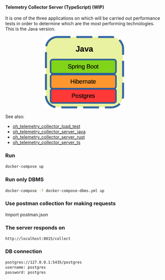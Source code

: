 #### Telemetry Collector Server (TypeScript) (WIP)

It is one of the three applications on which will be carried out performance tests in order to determine which are the most performing technologies. This is the Java version. 

<p align="center" width="100%">
    <img width="50%" src="dev-stack2.png"> 
</p>

See also:

- [oh_telemetry_collector_load_test](https://github.com/goto-eof/oh_telemetry_collector_load_test)
- [oh_telemetry_collector_server_java](https://github.com/goto-eof/oh_telemetry_collector_server_java)
- [oh_telemetry_collector_server_rust](https://github.com/goto-eof/oh_telemetry_collector_server_rust)
- [oh_telemetry_collector_server_ts](https://github.com/goto-eof/oh_telemetry_collector_server_ts)

### Run 

```bash
docker-compose up
```

### Run only DBMS

```bash
docker-compose -f docker-compose-dbms.yml up
```

### Use postman collection for making requests

Import postman.json

### The server responds on

```
http://localhost:8015/collect
```


### DB connection

```
postgres://127.0.0.1:5435/postgres
username: postgres
password: postgres
```
